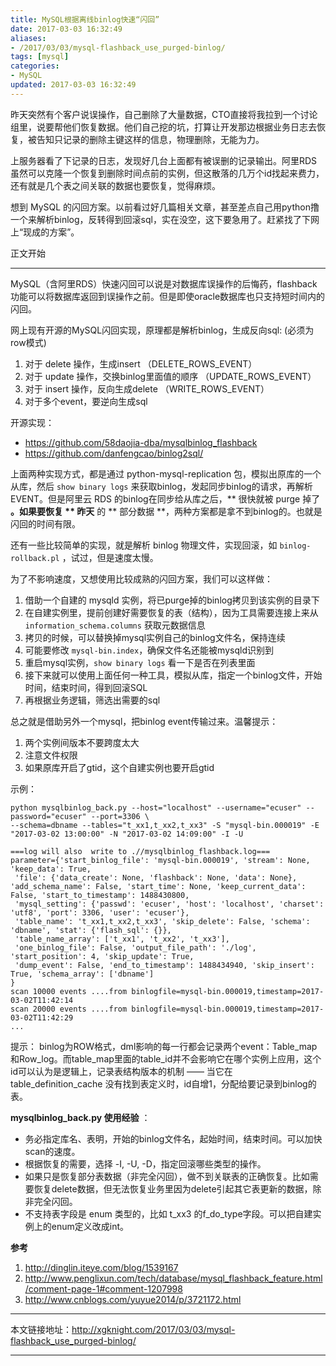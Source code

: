 ```yaml
---
title: MySQL根据离线binlog快速“闪回”
date: 2017-03-03 16:32:49
aliases:
- /2017/03/03/mysql-flashback_use_purged-binlog/
tags: [mysql]
categories:
- MySQL
updated: 2017-03-03 16:32:49
---
```



昨天突然有个客户说误操作，自己删除了大量数据，CTO直接将我拉到一个讨论组里，说要帮他们恢复数据。他们自己挖的坑，打算让开发那边根据业务日志去恢复，被告知只记录的删除主键这样的信息，物理删除，无能为力。

上服务器看了下记录的日志，发现好几台上面都有被误删的记录输出。阿里RDS虽然可以克隆一个恢复到删除时间点前的实例，但这散落的几万个id找起来费力，还有就是几个表之间关联的数据也要恢复，觉得麻烦。

想到 MySQL 的闪回方案。以前看过好几篇相关文章，甚至差点自己用python撸一个来解析binlog，反转得到回滚sql，实在没空，这下要急用了。赶紧找了下网上“现成的方案”。

正文开始

---

MySQL（含阿里RDS）快速闪回可以说是对数据库误操作的后悔药，flashback功能可以将数据库返回到误操作之前。但是即使oracle数据库也只支持短时间内的闪回。

网上现有开源的MySQL闪回实现，原理都是解析binlog，生成反向sql: (必须为row模式)
1. 对于 delete 操作，生成insert （DELETE_ROWS_EVENT）
2. 对于 update 操作，交换binlog里面值的顺序 （UPDATE_ROWS_EVENT）
3. 对于 insert 操作，反向生成delete （WRITE_ROWS_EVENT）
4. 对于多个event，要逆向生成sql

开源实现：
- https://github.com/58daojia-dba/mysqlbinlog_flashback
- https://github.com/danfengcao/binlog2sql/

上面两种实现方式，都是通过 python-mysql-replication 包，模拟出原库的一个从库，然后 `show binary logs` 来获取binlog，发起同步binlog的请求，再解析EVENT。但是阿里云 RDS 的binlog在同步给从库之后，** 很快就被 purge 掉了 **。如果要恢复 ** 昨天** 的 ** 部分数据 **，两种方案都是拿不到binlog的。也就是闪回的时间有限。

还有一些比较简单的实现，就是解析 binlog 物理文件，实现回滚，如 `binlog-rollback.pl` ，试过，但是速度太慢。

为了不影响速度，又想使用比较成熟的闪回方案，我们可以这样做：

1. 借助一个自建的 mysqld 实例，将已purge掉的binlog拷贝到该实例的目录下
2. 在自建实例里，提前创建好需要恢复的表（结构），因为工具需要连接上来从 `information_schema.columns` 获取元数据信息
3. 拷贝的时候，可以替换掉mysql实例自己的binlog文件名，保持连续
4. 可能要修改 `mysql-bin.index`，确保文件名还能被mysqld识别到
5. 重启mysql实例，`show binary logs` 看一下是否在列表里面
6. 接下来就可以使用上面任何一种工具，模拟从库，指定一个binlog文件，开始时间，结束时间，得到回滚SQL
7. 再根据业务逻辑，筛选出需要的sql

<!--more-->
总之就是借助另外一个mysql，把binlog event传输过来。温馨提示：

1. 两个实例间版本不要跨度太大
2. 注意文件权限
3. 如果原库开启了gtid，这个自建实例也要开启gtid

示例：

```
python mysqlbinlog_back.py --host="localhost" --username="ecuser" --password="ecuser" --port=3306 \
--schema=dbname --tables="t_xx1,t_xx2,t_xx3" -S "mysql-bin.000019" -E "2017-03-02 13:00:00" -N "2017-03-02 14:09:00" -I -U

===log will also  write to .//mysqlbinlog_flashback.log===
parameter={'start_binlog_file': 'mysql-bin.000019', 'stream': None, 'keep_data': True,
 'file': {'data_create': None, 'flashback': None, 'data': None}, 'add_schema_name': False, 'start_time': None, 'keep_current_data': False, 'start_to_timestamp': 1488430800,
 'mysql_setting': {'passwd': 'ecuser', 'host': 'localhost', 'charset': 'utf8', 'port': 3306, 'user': 'ecuser'},
 'table_name': 't_xx1,t_xx2,t_xx3', 'skip_delete': False, 'schema': 'dbname', 'stat': {'flash_sql': {}},
 'table_name_array': ['t_xx1', 't_xx2', 't_xx3'],
 'one_binlog_file': False, 'output_file_path': './log', 'start_position': 4, 'skip_update': True,
 'dump_event': False, 'end_to_timestamp': 1488434940, 'skip_insert': True, 'schema_array': ['dbname']
}
scan 10000 events ....from binlogfile=mysql-bin.000019,timestamp=2017-03-02T11:42:14
scan 20000 events ....from binlogfile=mysql-bin.000019,timestamp=2017-03-02T11:42:29
...
```

提示：
binlog为ROW格式，dml影响的每一行都会记录两个event：Table_map和Row_log。而table_map里面的table_id并不会影响它在哪个实例上应用，这个id可以认为是逻辑上，记录表结构版本的机制 —— 当它在 table_definition_cache 没有找到表定义时，id自增1，分配给要记录到binlog的表。

**mysqlbinlog_back.py 使用经验** ：

- 务必指定库名、表明，开始的binlog文件名，起始时间，结束时间。可以加快scan的速度。
- 根据恢复的需要，选择 -I, -U, -D，指定回滚哪些类型的操作。
- 如果只是恢复部分表数据（非完全闪回），做不到关联表的正确恢复。比如需要恢复delete数据，但无法恢复业务里因为delete引起其它表更新的数据，除非完全闪回。
- 不支持表字段是 enum 类型的，比如 t_xx3 的f_do_type字段。可以把自建实例上的enum定义改成int。


**参考**

1. http://dinglin.iteye.com/blog/1539167
1. http://www.penglixun.com/tech/database/mysql_flashback_feature.html/comment-page-1#comment-1207998
1. http://www.cnblogs.com/yuyue2014/p/3721172.html



---

本文链接地址：http://xgknight.com/2017/03/03/mysql-flashback_use_purged-binlog/

---
